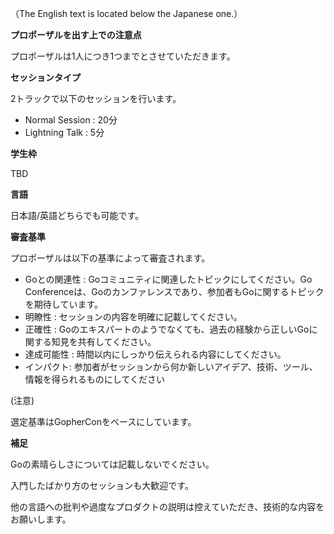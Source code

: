 <!--
  TODO: 結果発表日の目安が決まったら記入する
  CfPの結果は**x/y(曜日)**に、sessionizeに登録されたメールにお送りする予定です
-->

（The English text is located below the Japanese one.）

**プロポーザルを出す上での注意点**

プロポーザルは1人につき1つまでとさせていただきます。

**セッションタイプ**

2トラックで以下のセッションを行います。

* Normal Session : 20分
* Lightning Talk : 5分

**学生枠**

TBD

**言語**

日本語/英語どちらでも可能です。

**審査基準**

プロポーザルは以下の基準によって審査されます。

* Goとの関連性 : Goコミュニティに関連したトピックにしてください。Go Conferenceは、Goのカンファレンスであり、参加者もGoに関するトピックを期待しています。
* 明瞭性 : セッションの内容を明確に記載してください。
* 正確性 : Goのエキスパートのようでなくても、過去の経験から正しいGoに関する知見を共有してください。
* 達成可能性 : 時間以内にしっかり伝えられる内容にしてください。
* インパクト: 参加者がセッションから何か新しいアイデア、技術、ツール、情報を得られるものにしてください

(注意)

選定基準はGopherConをベースにしています。

**補足**

Goの素晴らしさについては記載しないでください。

入門したばかり方のセッションも大歓迎です。

他の言語への批判や過度なプロダクトの説明は控えていただき、技術的な内容をお願いします。

